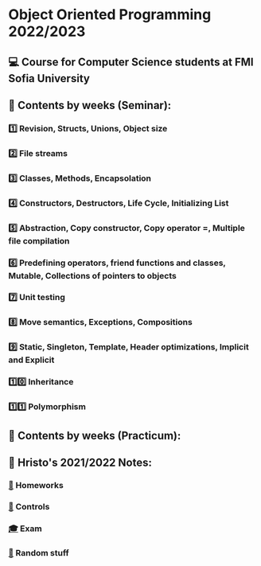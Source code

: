 # Object Oriented Programming 2022/2023
## :computer: Course for Computer Science students at FMI Sofia University
<!-- ## [:exclamation:](https://github.com/KrashM/Object_Oriented_Programming/blob/main/Seminar/Week%2001/InstallationGuide.md) Installation guide for VS Code and C++ -->
## :pushpin: Contents by weeks (Seminar):
### [:one:](https://github.com/KrashM/Object_Oriented_Programming/tree/main/Seminar/Week%2001) Revision, Structs, Unions, Object size
### [:two:](https://github.com/KrashM/Object_Oriented_Programming/tree/main/Seminar/Week%2002) File streams
### [:three:](https://github.com/KrashM/Object_Oriented_Programming/tree/main/Seminar/Week%2003) Classes, Methods, Encapsolation
### [:four:](https://github.com/KrashM/Object_Oriented_Programming/tree/main/Seminar/Week%2004) Constructors, Destructors, Life Cycle, Initializing List
### [:five:](https://github.com/KrashM/Object_Oriented_Programming/tree/main/Seminar/Week%2005) Abstraction, Copy constructor, Copy operator =, Multiple file compilation
### [:six:](https://github.com/KrashM/Object_Oriented_Programming/tree/main/Seminar/Week%2006) Predefining operators, friend functions and classes, Mutable, Collections of pointers to objects
### [:seven:](https://github.com/KrashM/Object_Oriented_Programming/tree/main/Seminar/Week%2007) Unit testing
### [:eight:](https://github.com/KrashM/Object_Oriented_Programming/tree/main/Seminar/Week%2008) Move semantics, Exceptions, Compositions
### [:nine:](https://github.com/KrashM/Object_Oriented_Programming/tree/main/Seminar/Week%2009) Static, Singleton, Template, Header optimizations, Implicit and Explicit
### [:one::zero:](https://github.com/KrashM/Object_Oriented_Programming/tree/main/Seminar/Week%2010) Inheritance
### [:one::one:](https://github.com/KrashM/Object_Oriented_Programming/tree/main/Seminar/Week%2011) Polymorphism

## :pushpin: Contents by weeks (Practicum):

## :notebook: Hristo's 2021/2022 Notes:
### [:date:](https://github.com/KrashM/Object_Oriented_Programming/tree/main/Hristo's%20Notes/Homeworks) Homeworks
### [:bookmark_tabs:](https://github.com/KrashM/Object_Oriented_Programming/tree/main/Hristo's%20Notes/Controls) Controls
### [:mortar_board:](https://github.com/KrashM/Object_Oriented_Programming/tree/main/Hristo's%20Notes/Exam) Exam
### [:file_folder:](https://github.com/KrashM/Object_Oriented_Programming/tree/main/Hristo's%20Notes/Stuff) Random stuff